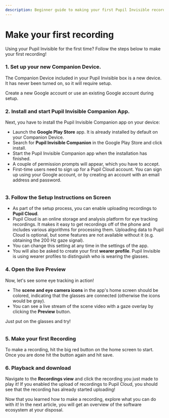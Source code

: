 ```yaml
---
description: Beginner guide to making your first Pupil Invisible recording.
---
```


# Make your first recording

Using your Pupil Invisible for the first time? Follow the steps below to make your first recording!

<v-divider></v-divider>

### 1. Set up your new Companion Device.

The Companion Device included in your Pupil Invisible box is a new device. It has never been turned on, so it will require setup.

Create a new Google account or use an existing Google account during setup.

### 2. Install and start Pupil Invisible Companion App.

Next, you have to install the Pupil Invisible Companion app on your device:

- Launch the **Google Play Store** app. It is already installed by default on your Companion Device.
- Search for **Pupil Invisible Companion** in the Google Play Store and click install.
- Start the Pupil Invisible Companion app when the installation has finished.
- A couple of permission prompts will appear, which you have to accept.
- First-time users need to sign up for a Pupil Cloud account. You can sign up using your Google account, or by creating an account with an email address and password.

<div class="pb-4" style="display:grid;grid-template-columns:1fr 1fr;gap:40px;">
  <a href="https://play.google.com/store/apps/details?id=com.pupillabs.invisiblecomp" target="_blank">
  <v-img
    :src="require('../../media/invisible/getting-started/google-play-badge.png')"
    style="width:80%;"
    contain
  >
  </v-img>
  </a>
  <v-img
    :src="require('../../media/invisible/getting-started/companion_app_logo.jpg')"
    style="width:80%;"
    contain
  >
  </v-img>
</div>

### 3. Follow the Setup Instructions on Screen

- As part of the setup process, you can enable uploading recordings to **Pupil Cloud**.
- Pupil Cloud is an online storage and analysis platform for eye tracking recordings. It makes it easy to get recordings off of the phone and includes various algorithms for processing them. Uploading data to Pupil Cloud is optional, but some features are not available without it (e.g. obtaining the 200 Hz gaze signal).
- You can change this setting at any time in the settings of the app.
- You will also be asked to create your first **wearer profile**. Pupil Invisible is using wearer profiles to distinguish who is wearing the glasses.

### 4. Open the live Preview

Now, let's see some eye tracking in action!

- The **scene and eye camera icons** in the app's home screen should be colored, indicating that the glasses are connected (otherwise the icons would be gray).
- You can see a live stream of the scene video with a gaze overlay by clicking the **Preview** button.

Just put on the glasses and try!

<div class="pb-4" style="display:flex;justify-content:center;">
  <v-img
    :src="require('../../media/invisible/getting-started/PI-Home_UI-white.jpg')"
    max-width=100%
  >
  </v-img>
</div>

### 5. Make your first Recording

To make a recording, hit the big red button on the home screen to start. Once you are done hit the button again and hit save.

### 6. Playback and download

Navigate to the **Recordings view** and click the recording you just made to play it! If you enabled the upload of recordings to Pupil Cloud, you should see that the recording has already started uploading!

<v-divider></v-divider>

Now that you learned how to make a recording, explore what you can do with it! In the next article, you will get an overview of the software ecosystem at your disposal.
